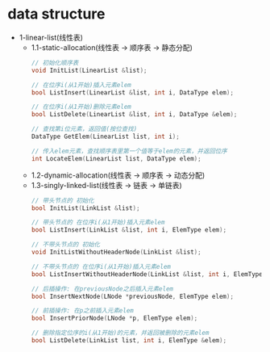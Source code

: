 # data structure

- 1-linear-list(线性表)
   - 1.1-static-allocation(线性表 -> 顺序表 -> 静态分配)
      ```cpp
     // 初始化顺序表
     void InitList(LinearList &list);
     
     // 在位序i(从1开始)插入元素elem
     bool ListInsert(LinearList &list, int i, DataType elem);
     
     // 在位序i(从1开始)删除元素elem
     bool ListDelete(LinearList &list, int i, DataType &elem);
     
     // 查找第i位元素，返回值(按位查找)
     DataType GetElem(LinearList list, int i);
     
     // 传入elem元素，查找顺序表里第一个值等于elem的元素，并返回位序
     int LocateElem(LinearList list, DataType elem);
      ```
   - 1.2-dynamic-allocation(线性表 -> 顺序表 -> 动态分配)
   - 1.3-singly-linked-list(线性表 -> 链表 -> 单链表)
      ```cpp
     // 带头节点的 初始化
     bool InitList(LinkList &list);
     
     // 带头节点的 在位序i(从1开始)插入元素elem 
     bool ListInsert(LinkList &list, int i, ElemType elem);
     
     // 不带头节点的 初始化
     void InitListWithoutHeaderNode(LinkList &list);
     
     // 不带头节点的 在位序i(从1开始)插入元素elem
     bool ListInsertWithoutHeaderNode(LinkList &list, int i, ElemType elem);
     
     // 后插操作: 在previousNode之后插入元素elem
     bool InsertNextNode(LNode *previousNode, ElemType elem);
     
     // 前插操作: 在p之前插入元素elem
     bool InsertPriorNode(LNode *p, ElemType elem);
     
     // 删除指定位序的i(从1开始)的元素，并返回被删除的元素elem
     bool ListDelete(LinkList list, int i, ElemType &elem);
      ```
   
